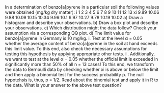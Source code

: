 In a determination of benzo[a]pyrene in a particular soil the following values were obtained
(mg/kg dry matter):
i 1 2 3 4 5 6 7 8 9 10 11 12 13
xi 9.89 10.06 9.88 10.09 10.15 10.34 9.96 10.1 9.97 10.27 9.78 10.19 10.02
a) Draw a histogram and describe your observations.
b) Draw a box plot and describe your observations.
c) Which distribution might the data follow? Check your assumption via a corresponding QQ
plot.
d) The limit value for benzo[a]pyrene in Germany is 10 mg/kg.
i. Test at the level α = 0.05 whether the average content of benzo[a]pyrene in the soil
at hand exceeds this limit value. To this end, also check the necessary assumptions for
testing this hypothesis by applying appropriate other tests.
ii. Additionally, we want to test at the level α = 0.05 whether the official limit is exceeded
in significantly more than 50% of all n = 13 cases! To this end, we transform the data
to Bernoulli data by checking whether xi
is above or below the limit and then apply a
binomial test for the success probability p. The null hypotehsis is, thus, p = 1/2. Read
about the binomial test and apply it in R to the data. What is your answer to the
above test question?
